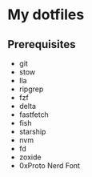 # My dotfiles

## Prerequisites

- git
- stow
- lla
- ripgrep
- fzf
- delta
- fastfetch
- fish
- starship
- nvm
- fd
- zoxide
- 0xProto Nerd Font
